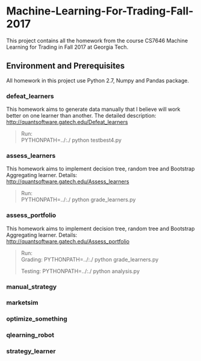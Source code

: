 # Machine-Learning-For-Trading-Fall-2017

This project contains all the homework from the course CS7646 Machine Learning for Trading in Fall 2017 at Georgia Tech.

## Environment and Prerequisites
All homework in this project use Python 2.7, Numpy and Pandas package.

### defeat_learners
This homework aims to generate data manually that I believe will work better on one learner than another. The detailed description:
http://quantsoftware.gatech.edu/Defeat_learners

> Run:      
> PYTHONPATH=../:./ python testbest4.py


### assess_learners
This homework aims to implement decision tree, random tree and Bootstrap Aggregating learner. Details:
http://quantsoftware.gatech.edu/Assess_learners

> Run:       
> PYTHONPATH=../:./ python grade_learners.py

### assess_portfolio
This homework aims to implement decision tree, random tree and Bootstrap Aggregating learner. Details:
http://quantsoftware.gatech.edu/Assess_portfolio

> Run:       
>   Grading:
>   PYTHONPATH=../:./ python grade_learners.py
>     
>   Testing:
>   PYTHONPATH=../:./ python analysis.py

### manual_strategy

### marketsim

### optimize_something

### qlearning_robot

### strategy_learner

